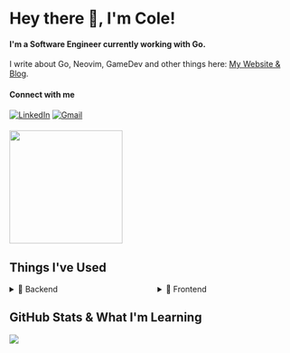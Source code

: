 <!--
**williycole/williycole** is a ✨ _special_ ✨ repository because its `README.md` (this file) appears on your GitHub profile. 
-->

# Hey there 👋, I'm Cole!

#### I'm a Software Engineer currently working with Go. 
I write about Go, Neovim, GameDev and other things here: [My Website & Blog](https://williycole.github.io/cb-site/).

#### Connect with me 
[![LinkedIn](https://img.shields.io/badge/LinkedIn-0077B5?style=for-the-badge&logo=linkedin&logoColor=white)](https://www.linkedin.com/in/cole-boren-4b0b3a50/)
[![Gmail](https://img.shields.io/badge/Gmail-D14836?style=for-the-badge&logo=gmail&logoColor=white)](mailto:william.cole.boren@gmail.com)

####
<img src="https://c.tenor.com/j7Dlyf-gbPIAAAAC/kamille-bidan-z-gundam.gif" width="200" />

## Things I've Used

<div style="display: flex; justify-content: space-between;">

  <details style="width: 48%;">
    <summary>🔮 Backend</summary>
    
  ![Go](https://img.shields.io/badge/Go-00ADD8.svg?style=for-the-badge&logo=Go&logoColor=white)
  ![MSSQL](https://img.shields.io/badge/Microsoft%20SQL%20Server-CC2927?style=for-the-badge&logo=microsoft%20sql%20server&logoColor=white)
  ![MongoDB](https://img.shields.io/badge/MongoDB-4EA94B?style=for-the-badge&logo=mongodb&logoColor=white)
  ![k6](https://img.shields.io/badge/k6-7D64FF.svg?style=for-the-badge&logo=k6&logoColor=white)
  ![Redis](https://img.shields.io/badge/redis-%23DD0031.svg?&style=for-the-badge&logo=redis&logoColor=white)
  ![Python](https://img.shields.io/badge/Python-3776AB?style=for-the-badge&logo=python&logoColor=white)
  ![C#](https://img.shields.io/badge/C%23-239120?style=for-the-badge&logo=c-sharp&logoColor=white)
  ![.NET](https://img.shields.io/badge/.NET-5C2D91?style=for-the-badge&logo=.net&logoColor=white)
    
  </details>

  <details style="width: 48%;">
    <summary>💅 Frontend</summary>
    
  ![React](https://img.shields.io/badge/React-20232A?style=for-the-badge&logo=react&logoColor=61DAFB)
  ![TypeScript](https://img.shields.io/badge/TypeScript-007ACC?style=for-the-badge&logo=typescript&logoColor=white)
  ![Tailwind](https://img.shields.io/badge/Tailwind-38B2AC?style=for-the-badge&logo=tailwind-css&logoColor=white)
  ![JavaScript](https://img.shields.io/badge/JavaScript-323330?style=for-the-badge&logo=javascript&logoColor=F7DF1E)
  
  </details>

</div>

## GitHub Stats & What I'm Learning

<div style="display: flex; justify-content: space-between;">
  <div style="width: 48%;">
    <img src="https://github-readme-stats.vercel.app/api?username=williycole&show_icons=true&theme=dark" />
  </div>
</div>
<!--
### What I'm Learning
<a href="https://roadmap.sh">
  <img src="https://roadmap.sh/card/tall/643ea604e2725773749150ba?variant=dark" style="width: 100%;" />
</a>
-->
